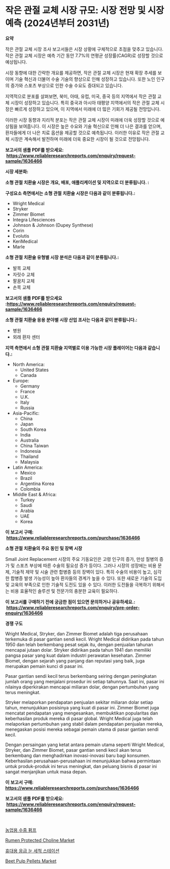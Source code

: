 <p><h1>작은 관절 교체 시장 규모: 시장 전망 및 시장 예측 (2024년부터 2031년)</h1></p><p><strong>요약</strong></p>
<p><p>작은 관절 교체 시장 조사 보고서들은 시장 상황에 구체적으로 초점을 맞추고 있습니다. 작은 관절 교체 시장은 예측 기간 동안 7.7%의 연평균 성장률(CAGR)로 성장할 것으로 예상됩니다.</p><p>시장 동향에 대한 간략한 개요를 제공하면, 작은 관절 교체 시장은 현재 확장 추세를 보이며 기술 혁신과 더불어 수술 기술의 향상으로 인해 성장하고 있습니다. 또한 노인 인구의 증가와 스포츠 부상으로 인한 수술 수요도 증대되고 있습니다.</p><p>지역적으로 분포를 살펴보면, 북미, 아태, 유럽, 미국, 중국 등의 지역에서 작은 관절 교체 시장이 성장하고 있습니다. 특히 중국과 아시아 태평양 지역에서의 작은 관절 교체 시장은 빠르게 성장하고 있으며, 이 지역에서 미래에 더 많은 기회가 제공될 전망입니다.</p><p>이러한 시장 동향과 지리적 분포는 작은 관절 교체 시장이 미래에 더욱 성장할 것으로 예상됨을 보여줍니다. 이 시장은 높은 수요와 기술 혁신으로 인해 더 나은 결과를 얻으며, 환자들에게 더 나은 치료 옵션을 제공할 것으로 예측됩니다. 이러한 이유로 작은 관절 교체 시장은 계속해서 발전하며 미래에 더욱 중요한 시장이 될 것으로 전망됩니다.</p></p>
<p><strong>보고서의 샘플 PDF를 받으세요: &nbsp;<a href="https://www.reliableresearchreports.com/enquiry/request-sample/1636466">https://www.reliableresearchreports.com/enquiry/request-sample/1636466</a></strong></p>
<p><strong>시장 세분화:</strong></p>
<p><strong> 소형 관절 치환술 시장은 개요, 배포, 애플리케이션 및 지역으로 더 분류됩니다. :</strong></p>
<p><strong>구성요소 측면에서는 소형 관절 치환술 시장은 다음과 같이 분류됩니다.:</strong></p>
<p><ul><li>Wright Medical</li><li>Stryker</li><li>Zimmer Biomet</li><li>Integra Lifesciences</li><li>Johnson & Johnson (Dupey Synthese)</li><li>Corin</li><li>Evolutis</li><li>KeriMedical</li><li>Marle</li></ul></p>
<p><strong> 소형 관절 치환술 유형별 시장 분석은 다음과 같이 분류됩니다.:</strong></p>
<p><ul><li>발목 교체</li><li>자릿수 교체</li><li>팔꿈치 교체</li><li>손목 교체</li></ul></p>
<p><strong>보고서의 샘플 PDF를 받으세요 :<a href="https://www.reliableresearchreports.com/enquiry/request-sample/1636466">https://www.reliableresearchreports.com/enquiry/request-sample/1636466</a></strong></p>
<p><strong> 소형 관절 치환술 응용 분야별 시장 산업 조사는 다음과 같이 분류됩니다.:</strong></p>
<p><ul><li>병원</li><li>외래 환자 센터</li></ul></p>
<p><strong>지역 측면에서 소형 관절 치환술 지역별로 이용 가능한 시장 플레이어는 다음과 같습니다.:</strong></p>
<p><ul>
    <li>
        North America:
        <ul>
            <li>United States</li>
            <li>Canada</li>
        </ul>
    </li>
    <li>
        Europe:
        <ul>
            <li>Germany</li>
            <li>France</li>
            <li>U.K.</li>
            <li>Italy</li>
            <li>Russia</li>
        </ul>
    </li>
    <li>
        Asia-Pacific:
        <ul>
            <li>China</li>
            <li>Japan</li>
            <li>South Korea</li>
            <li>India</li>
            <li>Australia</li>
            <li>China Taiwan</li>
            <li>Indonesia</li>
            <li>Thailand</li>
            <li>Malaysia</li>
        </ul>
    </li>
    <li>
        Latin America:
        <ul>
            <li>Mexico</li>
            <li>Brazil</li>
            <li>Argentina Korea</li>
            <li>Colombia</li>
        </ul>
    </li>
    <li>
        Middle East & Africa:
        <ul>
            <li>Turkey</li>
            <li>Saudi</li>
            <li>Arabia</li>
            <li>UAE</li>
            <li>Korea</li>
        </ul>
    </li>
    </ul></p>
<p><strong>이 보고서 구매: &nbsp;<a href="https://www.reliableresearchreports.com/purchase/1636466">https://www.reliableresearchreports.com/purchase/1636466</a></strong></p>
<p><strong>소형 관절 치환술의 주요 동인 및 장벽 시장</strong></p>
<p><p>Small Joint Replacement 시장의 주요 기동요인은 고령 인구의 증가, 만성 질병의 증가 및 스포츠 부상에 따른 수술의 필요성 증가 등이다. 그러나 시장의 성장에는 비용 문제, 기술적 제약 및 시술 관련 합병증 등의 장벽이 있다. 특히 수술의 비용이 높고, 심각한 합병증 발생 가능성이 높아 환자들의 경계가 높을 수 있다. 또한 새로운 기술의 도입 및 교육의 부족으로 인한 기술적 도전도 있을 수 있다. 이러한 도전들을 극복하기 위해서는 비용 효율적인 솔루션 및 전문가의 충분한 교육이 필요하다.</p></p>
<p><strong>이 보고서를 구매하기 전에 궁금한 점이 있으면 문의하거나 공유하세요.: &nbsp;<a href="https://www.reliableresearchreports.com/enquiry/pre-order-enquiry/1636466">https://www.reliableresearchreports.com/enquiry/pre-order-enquiry/1636466</a></strong></p>
<p><strong>경쟁 구도</strong></p>
<p><p>Wright Medical, Stryker, dan Zimmer Biomet adalah tiga perusahaan terkemuka di pasar gantian sendi kecil. Wright Medical didirikan pada tahun 1950 dan telah berkembang pesat sejak itu, dengan penjualan tahunan mencapai jutaan dolar. Stryker didirikan pada tahun 1941 dan memiliki pangsa pasar yang kuat dalam industri perawatan kesehatan. Zimmer Biomet, dengan sejarah yang panjang dan reputasi yang baik, juga merupakan pemain kunci di pasar ini.</p><p>Pasar gantian sendi kecil terus berkembang seiring dengan peningkatan jumlah orang yang menjalani prosedur ini setiap tahunnya. Saat ini, pasar ini nilainya diperkirakan mencapai miliaran dolar, dengan pertumbuhan yang terus meningkat.</p><p>Stryker melaporkan pendapatan penjualan sekitar miliaran dolar setiap tahun, menunjukkan posisinya yang kuat di pasar ini. Zimmer Biomet juga mencatat pendapatan yang mengesankan, membuktikan popularitas dan keberhasilan produk mereka di pasar global. Wright Medical juga telah melaporkan pertumbuhan yang stabil dalam pendapatan penjualan mereka, menegaskan posisi mereka sebagai pemain utama di pasar gantian sendi kecil.</p><p>Dengan persaingan yang ketat antara pemain utama seperti Wright Medical, Stryker, dan Zimmer Biomet, pasar gantian sendi kecil akan terus berkembang dan menghadirkan inovasi-inovasi baru bagi konsumen. Keberhasilan perusahaan-perusahaan ini menunjukkan bahwa permintaan untuk produk-produk ini terus meningkat, dan peluang bisnis di pasar ini sangat menjanjikan untuk masa depan.</p></p>
<p><strong>이 보고서 구매: &nbsp; <a href="https://www.reliableresearchreports.com/purchase/1636466">https://www.reliableresearchreports.com/purchase/1636466</a></strong></p>
<p><strong>보고서의 샘플 PDF를 받으세요: &nbsp;<a href="https://www.reliableresearchreports.com/enquiry/request-sample/1636466">https://www.reliableresearchreports.com/enquiry/request-sample/1636466</a></strong><strong></strong></p>
<p>&nbsp;</p>
<p><p><a href="https://github.com/BrettWeberrt8767765/Market-Research-Report-List-1/blob/main/27217157762.md">농업용 수중 펌프</a></p><p><a href="https://issuu.com/reportprime-2/docs/rumen-protected-choline-market-size-2030.pptx">Rumen Protected Choline Market</a></p><p><a href="https://github.com/nuekbpymrrz5/Market-Research-Report-List-1/blob/main/54769027761.md">휴대용 응급 눈 세척 스테이션</a></p><p><a href="https://issuu.com/reportprime-2/docs/beet-pulp-pellets-market-size-2030.pptx">Beet Pulp Pellets Market</a></p></p>